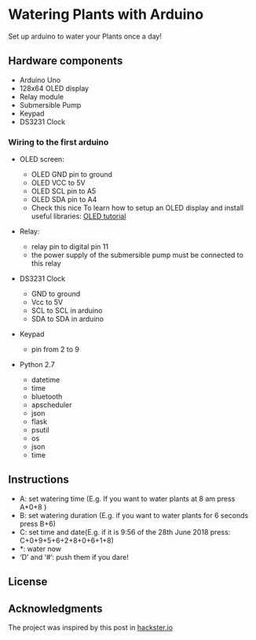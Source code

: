 # Watering Plants with Arduino

Set up arduino to water your Plants once a day!


## Hardware components


* Arduino Uno
* 128x64 OLED display
* Relay module
* Submersible Pump
* Keypad
* DS3231 Clock


### Wiring to the first arduino

* OLED screen:
  * OLED GND pin to ground
  * OLED VCC to 5V
  * OLED SCL pin to A5
  * OLED SDA pin to A4
  * Check this nice To learn how to setup an OLED display and install useful libraries: [OLED tutorial](http://www.instructables.com/id/Monochrome-096-i2c-OLED-display-with-arduino-SSD13/ )

* Relay:
  * relay pin to digital pin 11
  * the power supply of the submersible pump must be connected to this relay

* DS3231 Clock
  * GND to ground
  * Vcc to 5V
  * SCL to SCL in arduino
  * SDA to SDA in arduino

* Keypad
    * pin from 2 to 9


* Python 2.7
  * datetime
  * time
  * bluetooth
  * apscheduler
  * json
  * flask
  * psutil
  * os
  * json
  * time


## Instructions

* A: set watering time (E.g. If you want to water plants at 8 am press A+0+8 )
* B: set watering duration (E.g. if you want to water plants for 6 seconds press B+6)
* C: set time and date(E.g. if it is 9:56 of the 28th June 2018 press: C+0+9+5+6+2+8+0+6+1+8)
* *: water now
* ‘D’ and ‘#’: push them if you dare!


## License


## Acknowledgments

The project was inspired by this post in [hackster.io](https://www.hackster.io/ben-eagan/raspberry-pi-automated-plant-watering-with-website-8af2dc)
